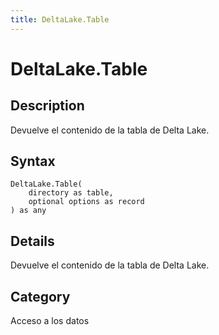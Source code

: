 ```yaml
---
title: DeltaLake.Table
---
```


# DeltaLake.Table


## Description

Devuelve el contenido de la tabla de Delta Lake.


## Syntax

```powerquery
DeltaLake.Table(
    directory as table,
    optional options as record
) as any
```


## Details

Devuelve el contenido de la tabla de Delta Lake.



## Category
Acceso a los datos
